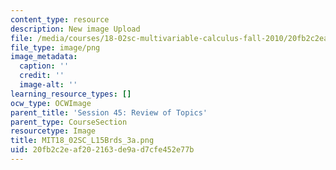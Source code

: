 ```yaml
---
content_type: resource
description: New image Upload
file: /media/courses/18-02sc-multivariable-calculus-fall-2010/20fb2c2eaf202163de9ad7cfe452e77b_MIT18_02SC_L15Brds_3a.png
file_type: image/png
image_metadata:
  caption: ''
  credit: ''
  image-alt: ''
learning_resource_types: []
ocw_type: OCWImage
parent_title: 'Session 45: Review of Topics'
parent_type: CourseSection
resourcetype: Image
title: MIT18_02SC_L15Brds_3a.png
uid: 20fb2c2e-af20-2163-de9a-d7cfe452e77b
---
```


